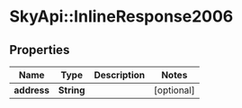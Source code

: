 # SkyApi::InlineResponse2006

## Properties
Name | Type | Description | Notes
------------ | ------------- | ------------- | -------------
**address** | **String** |  | [optional] 


